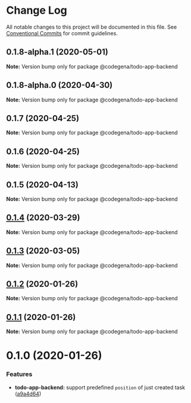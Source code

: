 # Change Log

All notable changes to this project will be documented in this file.
See [Conventional Commits](https://conventionalcommits.org) for commit guidelines.

## 0.1.8-alpha.1 (2020-05-01)

**Note:** Version bump only for package @codegena/todo-app-backend





## 0.1.8-alpha.0 (2020-04-30)

**Note:** Version bump only for package @codegena/todo-app-backend





## 0.1.7 (2020-04-25)

**Note:** Version bump only for package @codegena/todo-app-backend





## 0.1.6 (2020-04-25)

**Note:** Version bump only for package @codegena/todo-app-backend





## 0.1.5 (2020-04-13)

**Note:** Version bump only for package @codegena/todo-app-backend





## [0.1.4](https://github.com/koshevy/codegena/compare/@codegena/todo-app-backend@0.1.3...@codegena/todo-app-backend@0.1.4) (2020-03-29)

**Note:** Version bump only for package @codegena/todo-app-backend





## [0.1.3](https://github.com/koshevy/codegena/compare/@codegena/todo-app-backend@0.1.2...@codegena/todo-app-backend@0.1.3) (2020-03-05)

**Note:** Version bump only for package @codegena/todo-app-backend





## [0.1.2](https://github.com/koshevy/codegena/compare/@codegena/todo-app-backend@0.1.1...@codegena/todo-app-backend@0.1.2) (2020-01-26)

**Note:** Version bump only for package @codegena/todo-app-backend





## [0.1.1](https://github.com/koshevy/codegena/compare/@codegena/todo-app-backend@0.1.0...@codegena/todo-app-backend@0.1.1) (2020-01-26)

**Note:** Version bump only for package @codegena/todo-app-backend





# 0.1.0 (2020-01-26)


### Features

* **todo-app-backend:** support predefined `position` of just created task ([a9a4d64](https://github.com/koshevy/codegena/commit/a9a4d6497abc46a45621d7984e01c4e45ec565a9))
